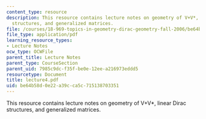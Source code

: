 ```yaml
---
content_type: resource
description: This resource contains lecture notes on geometry of V+V*, linear Dirac
  structures, and generalized matrices.
file: /courses/18-969-topics-in-geometry-dirac-geometry-fall-2006/be64b58d0e22a39cca5c715138703351_lecture4.pdf
file_type: application/pdf
learning_resource_types:
- Lecture Notes
ocw_type: OCWFile
parent_title: Lecture Notes
parent_type: CourseSection
parent_uid: 7985c9dc-f35f-be0e-12ee-a216973eddd5
resourcetype: Document
title: lecture4.pdf
uid: be64b58d-0e22-a39c-ca5c-715138703351
---
```

This resource contains lecture notes on geometry of V+V*, linear Dirac structures, and generalized matrices.


